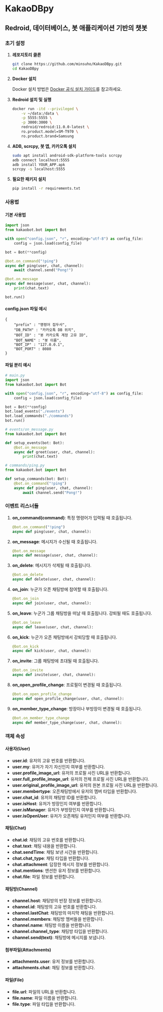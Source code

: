 # KakaoDBpy

## Redroid, 데이터베이스, 봇 애플리케이션 기반의 챗봇

### 초기 설정

1. **레포지토리 클론**

   ```bash
   git clone https://github.com/minsuho/KakaoDBpy.git
   cd KakaoDBpy
   ```

2. **Docker 설치**

   Docker 설치 방법은 [Docker 공식 설치 가이드](https://docs.docker.com/engine/install/)를 참고하세요.

3. **Redroid 설치 및 실행**

   ```bash
   docker run -itd --privileged \
       -v ~/data:/data \
       -p 5555:5555 \
       -p 3000:3000 \
       redroid/redroid:11.0.0-latest \
       ro.product.model=SM-T970 \
       ro.product.brand=Samsung
   ```

4. **ADB, scrcpy, 봇 앱, 카카오톡 설치**

   ```bash
   sudo apt install android-sdk-platform-tools scrcpy
   adb connect localhost:5555
   adb install YOUR_APP.apk
   scrcpy -s localhost:5555
   ```

5. **필요한 패키지 설치**

   ```bash
   pip install -r requirements.txt
   ```

### 사용법

#### 기본 사용법

```python
import json
from kakaobot.bot import Bot

with open("config.json", "r", encoding="utf-8") as config_file:
    config = json.load(config_file)

bot = Bot(**config)

@bot.on_command("!ping")
async def ping(user, chat, channel):
    await channel.send("Pong!")

@bot.on_message
async def message(user, chat, channel):
    print(chat.text)

bot.run()
```

#### config.json 파일 예시

```
{
    "prefix" : "명령어 접두사",
    "DB_PATH" : "카카오톡 DB 위치",
    "BOT_ID" : "봇 카카오톡 계정 고유 ID",
    "BOT_NAME" : "봇 이름",
    "BOT_IP" : "127.0.0.1",
    "BOT_PORT" : 8080
}
```

#### 파일 분리 예시

```python
# main.py
import json
from kakaobot.bot import Bot

with open("config.json", "r", encoding="utf-8") as config_file:
    config = json.load(config_file)

bot = Bot(**config)
bot.load_events("./events")
bot.load_commands("./commands")
bot.run()
```

```python
# events/on_message.py
from kakaobot.bot import Bot

def setup_events(bot: Bot):
    @bot.on_message
    async def greet(user, chat, channel):
        print(chat.text)
```

```python
# commands/ping.py
from kakaobot.bot import Bot

def setup_commands(bot: Bot):
    @bot.on_command("!ping")
    async def ping(user, chat, channel):
        await channel.send("Pong!")
```

### 이벤트 리스너들

1. **on_command(command)**: 특정 명령어가 입력될 때 호출됩니다.

   ```python
   @bot.on_command("!ping")
   async def ping(user, chat, channel):
   ```

2. **on_message**: 메시지가 수신될 때 호출됩니다.

   ```python
   @bot.on_message
   async def message(user, chat, channel):
   ```

3. **on_delete**: 메시지가 삭제될 때 호출됩니다.

   ```python
   @bot.on_delete
   async def delete(user, chat, channel):
   ```

4. **on_join**: 누군가 오픈 채팅방에 참여할 때 호출됩니다.

   ```python
   @bot.on_join
   async def join(user, chat, channel):
   ```

5. **on_leave**: 누군가 그룹 채팅방을 떠날 때 호출됩니다. 강퇴될 때도 호출됩니다.

   ```python
   @bot.on_leave
   async def leave(user, chat, channel):
   ```

6. **on_kick**: 누군가 오픈 채팅방에서 강퇴당할 때 호출됩니다.

   ```python
   @bot.on_kick
   async def kick(user, chat, channel):
   ```

7. **on_invite**: 그룹 채팅방에 초대될 때 호출됩니다.

   ```python
   @bot.on_invite
   async def invite(user, chat, channel):
   ```

8. **on_open_profile_change**: 프로필이 변경될 때 호출됩니다.

   ```python
   @bot.on_open_profile_change
   async def open_profile_change(user, chat, channel):
   ```

9. **on_member_type_change**: 방장이나 부방장이 변경될 때 호출됩니다.

   ```python
   @bot.on_member_type_change
   async def member_type_change(user, chat, channel):
   ```

### 객체 속성

#### 사용자(User)

- **user.id**: 유저의 고유 번호를 반환합니다.
- **user.my**: 유저가 자기 자신인지 여부를 반환합니다.
- **user.profile_image_url**: 유저의 프로필 사진 URL을 반환합니다.
- **user.full_profile_image_url**: 유저의 전체 프로필 사진 URL을 반환합니다.
- **user.original_profile_image_url**: 유저의 원본 프로필 사진 URL을 반환합니다.
- **user.membertype**: 오픈채팅방에서 유저의 멤버 타입을 반환합니다.
- **user.chat_id**: 유저의 채팅방 ID를 반환합니다.
- **user.isHost**: 유저가 방장인지 여부를 반환합니다.
- **user.isManager**: 유저가 부방장인지 여부를 반환합니다.
- **user.isOpenUser**: 유저가 오픈채팅 유저인지 여부를 반환합니다.

#### 채팅(Chat)

- **chat.id**: 채팅의 고유 번호를 반환합니다.
- **chat.text**: 채팅 내용을 반환합니다.
- **chat.sendTime**: 채팅 보낸 시간을 반환합니다.
- **chat.chat_type**: 채팅 타입을 반환합니다.
- **chat.attachment**: 답장한 메시지 정보를 반환합니다.
- **chat.mentions**: 맨션한 유저 정보를 반환합니다.
- **chat.file**: 파일 정보를 반환합니다.

#### 채팅방(Channel)

- **channel.host**: 채팅방의 반장 정보를 반환합니다.
- **channel.id**: 채팅방의 고유 번호를 반환합니다.
- **channel.lastChat**: 채팅방의 마지막 채팅을 반환합니다.
- **channel.members**: 채팅방 멤버들을 반환합니다.
- **channel.name**: 채팅방 이름을 반환합니다.
- **channel.channel_type**: 채팅방 타입을 반환합니다.
- **channel.send(text)**: 채팅방에 메시지를 보냅니다.

#### 첨부파일(Attachments)

- **attachments.user**: 유저 정보를 반환합니다.
- **attachments.chat**: 채팅 정보를 반환합니다.

#### 파일(File)

- **file.url**: 파일의 URL을 반환합니다.
- **file.name**: 파일 이름을 반환합니다.
- **file.type**: 파일 타입을 반환합니다.
